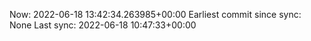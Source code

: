 Now: 2022-06-18 13:42:34.263985+00:00 Earliest commit since sync: None Last sync: 2022-06-18 10:47:33+00:00

